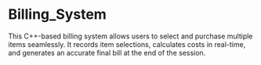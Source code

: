 # Billing_System
This C++-based billing system allows users to select and purchase multiple items seamlessly. It records item selections, calculates costs in real-time, and generates an accurate final bill at the end of the session. 